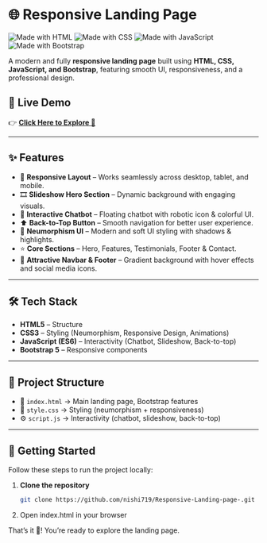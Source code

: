 # 🌐 Responsive Landing Page  

![Made with HTML](https://img.shields.io/badge/Made%20with-HTML-orange?style=for-the-badge)    ![Made with CSS](https://img.shields.io/badge/Made%20with-CSS-blue?style=for-the-badge)     ![Made with JavaScript](https://img.shields.io/badge/Made%20with-JavaScript-yellow?style=for-the-badge)     ![Made with Bootstrap](https://img.shields.io/badge/Made%20with-Bootstrap-7952B3?style=for-the-badge&logo=bootstrap&logoColor=white)  

A modern and fully **responsive landing page** built using **HTML, CSS, JavaScript, and Bootstrap**, featuring smooth UI, responsiveness, and a professional design.  

## 🔗 Live Demo  

👉 [**Click Here to Explore 🚀**](https://responsive-landing-page-mi0f2wec3-nishi-kumaris-projects.vercel.app/)  

---


## ✨ Features  

- 🎯 **Responsive Layout** – Works seamlessly across desktop, tablet, and mobile.  
- 🎞️ **Slideshow Hero Section** – Dynamic background with engaging visuals.  
- 💬 **Interactive Chatbot** – Floating chatbot with robotic icon & colorful UI.  
- ⬆️ **Back-to-Top Button** – Smooth navigation for better user experience.  
- 🌈 **Neumorphism UI** – Modern and soft UI styling with shadows & highlights.  
- ⭐ **Core Sections** – Hero, Features, Testimonials, Footer & Contact.  
- 🎨 **Attractive Navbar & Footer** – Gradient background with hover effects and social media icons.  

---
## 🛠️ Tech Stack  

- **HTML5** – Structure  
- **CSS3** – Styling (Neumorphism, Responsive Design, Animations)  
- **JavaScript (ES6)** – Interactivity (Chatbot, Slideshow, Back-to-top)  
- **Bootstrap 5** – Responsive components  

---

## 📂 Project Structure

- 📄 `index.html` → Main landing page, Bootstrap features
- 🎨 `style.css` → Styling (neumorphism + responsiveness) 
- ⚙️ `script.js` → Interactivity (chatbot, slideshow, back-to-top) 

---

## 🚀 Getting Started  

Follow these steps to run the project locally:  

1. **Clone the repository**  
   ```bash
   git clone https://github.com/nishi719/Responsive-Landing-page-.git
2. Open index.html in your browser

That’s it 🎉! You’re ready to explore the landing page.





